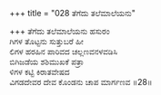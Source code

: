 +++
title = "028 ತೆಗೆದು ತಲೆಮಾಲೆಯನು"

+++
ತೆಗೆದು ತಲೆಮಾಲೆಯನು ಹಸುರಂ  
ಗಿಗಳ ತೊಟ್ಟನು ಸುತ್ತುಬರೆ ಹೀ  
ಲಿಗಳ ಹರಹಿನ ಪಾರಿವದ ಚಲ್ಲಣವನಳವಡಿಸಿ   
ಬಿಗಿಜಡೆಯ ಶಶಿಮುಖಕೆ ಪತ್ರಾ  
ಳಿಗಳ ಕಟ್ಟಿ ಕಿರಾತವೇಷದ  
ವಿಗಡದೇವರ ದೇವ ಕೊಂಡನು ಚಾಪ ಮಾರ್ಗಣವ      ॥28॥